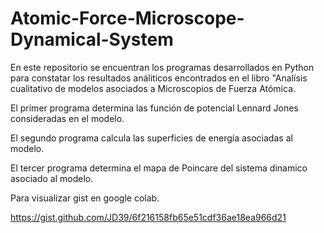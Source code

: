 # Atomic-Force-Microscope-Dynamical-System

En este repositorio se encuentran los programas desarrollados en Python para constatar los resultados análiticos encontrados en el libro "Analísis cualitativo de modelos asociados
a Microscopios de Fuerza Atómica.

El primer programa determina las función de potencial Lennard Jones consideradas en el modelo.

El segundo programa calcula las superficies de energía asociadas al modelo.

El tercer programa determina el mapa de Poincare del sistema dinamico asociado al modelo.

Para visualizar gist en google colab. 

https://gist.github.com/JD39/6f216158fb65e51cdf36ae18ea966d21
